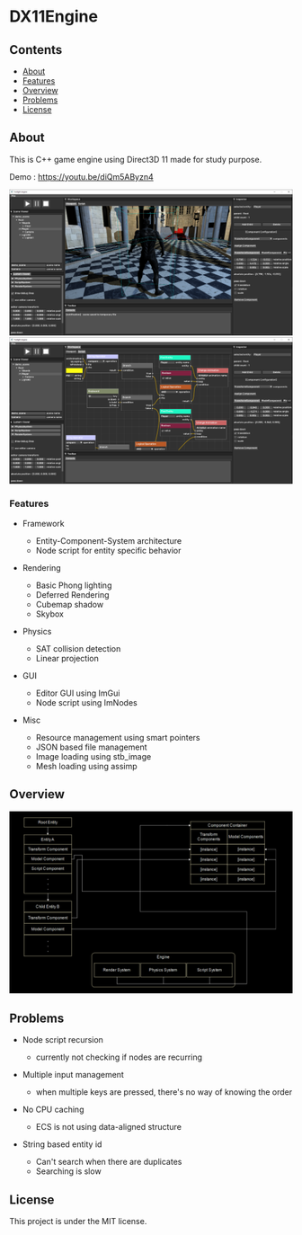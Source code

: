 # DX11Engine

## Contents

* [About](#about)
* [Features](#features)
* [Overview](#diagram)
* [Problems](#problems)
* [License](#license)

## <a name=about>About

This is C++ game engine using Direct3D 11 made for study purpose.

Demo : https://youtu.be/diQm5AByzn4

<img src="editor.png"/>
<img src="editor_script.png"/>

### <a name=features>Features

* Framework
  * Entity-Component-System architecture
  * Node script for entity specific behavior
  
  
* Rendering
  * Basic Phong lighting
  * Deferred Rendering
  * Cubemap shadow
  * Skybox
 
  
* Physics
  * SAT collision detection
  * Linear projection
  
  
* GUI
  * Editor GUI using ImGui
  * Node script using ImNodes
  
  
* Misc
  * Resource management using smart pointers
  * JSON based file management
  * Image loading using stb_image
  * Mesh loading using assimp
  
## <a name=diagram>Overview

<img src="ecs_diagram.png"/>
  
## <a name=problems>Problems

* Node script recursion
  * currently not checking if nodes are recurring
  
  
* Multiple input management
  * when multiple keys are pressed, there's no way of knowing the order
  
  
* No CPU caching
  * ECS is not using data-aligned structure
  
  
* String based entity id
  * Can't search when there are duplicates
  * Searching is slow
	
## <a name=license>License

This project is under the MIT license.
